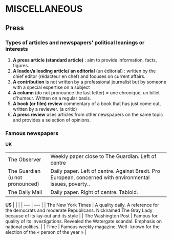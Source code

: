# MISCELLANEOUS

## Press

### Types of articles and newspapers' political leanings or interests

1. **A press article (standard article)** : aim to provide information, facts, figures.
2. **A leader/a leading article/ an editorial** (un éditorial) : written by the chief editor (rédacteur en chef) and focuses on current affairs.
3. **A contribution** is not written by a professional journalist but by someone with a special expertise on a subject
4. **A column** (do not pronounce the last letter) = une chronique, un billet d'humeur. Written on a regular basis.
5. **A book (or film) review** commentary of a book that has just come out, written by a reviewer. (a critic)
6. **A press review** uses articles from other newspapers on the same topic and provides a selection of opinions.

### Famous newspapers

**UK**

|                                     |                                                                                                           |
| ----------------------------------- | --------------------------------------------------------------------------------------------------------- |
| The Observer                        | Weekly paper close to The Guardian. Left of centre                                                        |
| The Guardian (u not <br>pronounced) | Daily paper. Left of centre. Against Brexit. Pro European, concerned with environmental issues, poverty.. |
| The Daily Mail                      | Daily paper. Right of centre. Tabloid.                                                                    |

**US**
| | |
| --- | --- |
| The New York Times | A quality daily. A reference for the democrats and moderate Republicans. Nicknamed The Gray Lady because of its lay-out and its style |
| The Washington Post | Famous for quality of its investigations. Revealed the Watergate scandal. Emphasis on national politics. |
| Time | Famous weekly magazine. Well- known for the election of the « person of the year » |
